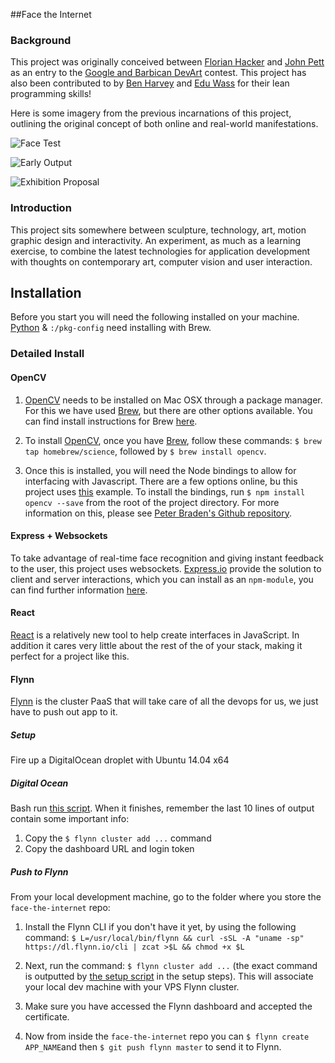 ##Face the Internet

### Background
This project was originally conceived between [Florian Hacker](http://cargocollective.com/florianhacker) and [John Pett](http://johnpett.com) as an entry to the [Google and Barbican DevArt](https://devart.withgoogle.com/) contest. This project has also been contributed to by [Ben Harvey](https://github.com/gomako) and [Edu Wass](https://github.com/eduwass) for their lean programming skills!

Here is some imagery from the previous incarnations of this project, outlining the original concept of both online and real-world manifestations.

![Face Test](https://github.com/JohnPett/Face-the-Internet/blob/master/docs/face-test.png)

![Early Output](https://github.com/JohnPett/Face-the-Internet/blob/master/docs/head-shot.jpg)

![Exhibition Proposal](https://github.com/JohnPett/Face-the-Internet/blob/master/docs/exhibition.png)

### Introduction
This project sits somewhere between sculpture, technology, art, motion graphic design and interactivity. An experiment, as much as a learning exercise, to combine the latest technologies for application development with thoughts on contemporary art, computer vision and user interaction.

## Installation
Before you start you will need the following installed on your machine. [Python](https://www.python.org/) & `:/pkg-config` need installing with Brew.

### Detailed Install

#### OpenCV
1. [OpenCV](http://opencv.org/) needs to be installed on Mac OSX through a package manager. For this we have used [Brew](http://brew.sh/), but there are other options available. You can find install instructions for Brew [here](http://brew.sh/).

2. To install [OpenCV](http://opencv.org/), once you have [Brew](http://brew.sh/), follow these commands: `$ brew tap homebrew/science`, followed by `$ brew install opencv`.

3. Once this is installed, you will need the Node bindings to allow for interfacing with Javascript. There are a few options online, bu this project uses [this](https://www.npmjs.com/package/opencv) example. To install the bindings, run `$ npm install opencv --save` from the root of the project directory. For more information on this, please see [Peter Braden's Github repository](https://github.com/peterbraden/node-opencv).


#### Express + Websockets
To take advantage of real-time face recognition and giving instant feedback to the user, this project uses websockets. [Express.io](http://express-io.org/) provide the solution to client and server interactions, which you can install as an `npm-module`, you can find further information [here](https://www.npmjs.com/package/express.io).


#### React
[React](https://facebook.github.io/react/) is a relatively new tool to help create interfaces in JavaScript. In addition it cares very little about the rest of the of your stack, making it perfect for a project like this.


#### Flynn
[Flynn](https://flynn.io/docs) is the cluster PaaS that will take care of all the devops for us, we just have to push out app to it.


##### Setup
Fire up a DigitalOcean droplet with Ubuntu 14.04 x64


##### Digital Ocean
Bash run [this script](https://gist.github.com/eduwass/c8c15b73329a0e9699c4). When it finishes, remember the last 10 lines of output contain some important info:

1. Copy the `$ flynn cluster add ...` command
2. Copy the dashboard URL and login token 


##### Push to Flynn
From your local development machine, go to the folder where you store the `face-the-internet` repo:

1. Install the Flynn CLI if you don't have it yet, by using the following command:
`$ L=/usr/local/bin/flynn && curl -sSL -A "uname -sp" https://dl.flynn.io/cli | zcat >$L && chmod +x $L`

2. Next, run the command: `$ flynn cluster add ...` (the exact command is outputted by [the setup script](https://gist.github.com/eduwass/c8c15b73329a0e9699c4) in the setup steps). This will associate your local dev machine with your VPS Flynn cluster.
 
3. Make sure you have accessed the Flynn dashboard and accepted the certificate.

4. Now from inside the `face-the-internet` repo you can `$ flynn create APP_NAME`and then `$ git push flynn master` to send it to Flynn.